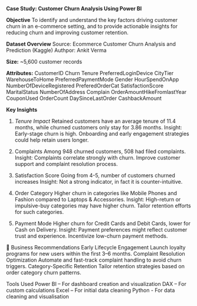 **Case Study: Customer Churn Analysis Using Power BI**

**Objective**
To identify and understand the key factors driving customer churn in an e-commerce setting, and to provide actionable insights for reducing churn and improving customer retention.

**Dataset Overview**
Source: Ecommerce Customer Churn Analysis and Prediction (Kaggle)
Authpor: Ankit Verma

**Size:** 
~5,600 customer records

**Attributes:**
CustomerID
Churn
Tenure
PreferredLoginDevice
CityTier
WarehouseToHome
PreferredPaymentMode
Gender
HourSpendOnApp
NumberOfDeviceRegistered
PreferedOrderCat
SatisfactionScore
MaritalStatus
NumberOfAddress
Complain
OrderAmountHikeFromlastYear
CouponUsed
OrderCount
DaySinceLastOrder
CashbackAmount

**Key Insights**
1. _Tenure Impact_
Retained customers have an average tenure of 11.4 months, while churned customers only stay for 3.86 months.
Insight: Early-stage churn is high. Onboarding and early engagement strategies could help retain users longer.

2. Complaints
Among 948 churned customers, 508 had filed complaints.
Insight: Complaints correlate strongly with churn. Improve customer support and complaint resolution process.

3. Satisfaction Score
Going from 4-5, number of customers churned increases
Insight: Not a strong indicator, in fact it is counter-intuitive.

4. Order Category
Higher churn in categories like Mobile Phones and Fashion compared to Laptops & Accessories.
Insight: High-return or impulsive-buy categories may have higher churn. Tailor retention efforts for such categories.

5. Payment Mode
Higher churn for Credit Cards and Debit Cards, lower for Cash on Delivery.
Insight: Payment preferences might reflect customer trust and experience. Incentivize low-churn payment methods.

💼 Business Recommendations
Early Lifecycle Engagement
Launch loyalty programs for new users within the first 3–6 months.
Complaint Resolution Optimization
Automate and fast-track complaint handling to avoid churn triggers.
Category-Specific Retention
Tailor retention strategies based on order category churn patterns.

Tools Used
Power BI – For dashboard creation and visualization
DAX – For custom calculations
Excel – For initial data cleaning
Python - For data cleaning and visualisation
